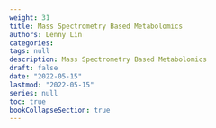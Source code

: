 ```yaml
---
weight: 31
title: Mass Spectrometry Based Metabolomics
authors: Lenny Lin
categories: 
tags: null
description: Mass Spectrometry Based Metabolomics
draft: false
date: "2022-05-15"
lastmod: "2022-05-15"
series: null
toc: true
bookCollapseSection: true
---
```




